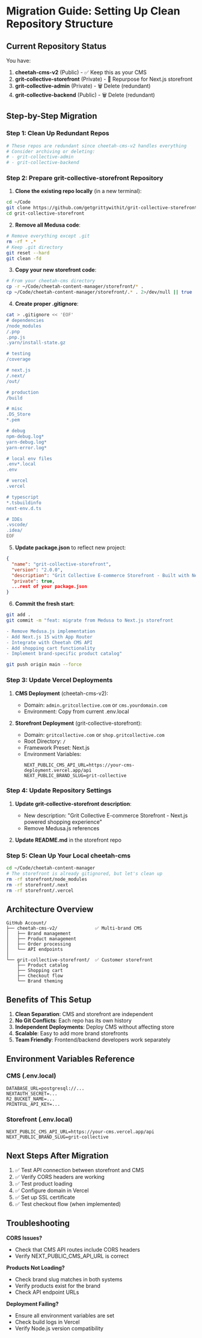 # Migration Guide: Setting Up Clean Repository Structure

## Current Repository Status

You have:
1. **cheetah-cms-v2** (Public) - ✅ Keep this as your CMS
2. **grit-collective-storefront** (Private) - 🔄 Repurpose for Next.js storefront
3. **grit-collective-admin** (Private) - 🗑️ Delete (redundant)
4. **grit-collective-backend** (Public) - 🗑️ Delete (redundant)

## Step-by-Step Migration

### Step 1: Clean Up Redundant Repos
```bash
# These repos are redundant since cheetah-cms-v2 handles everything
# Consider archiving or deleting:
# - grit-collective-admin
# - grit-collective-backend
```

### Step 2: Prepare grit-collective-storefront Repository

1. **Clone the existing repo locally** (in a new terminal):
```bash
cd ~/Code
git clone https://github.com/getgrittywithit/grit-collective-storefront.git
cd grit-collective-storefront
```

2. **Remove all Medusa code**:
```bash
# Remove everything except .git
rm -rf * .*
# Keep .git directory
git reset --hard
git clean -fd
```

3. **Copy your new storefront code**:
```bash
# From your cheetah-cms directory
cp -r ~/Code/cheetah-content-manager/storefront/* .
cp ~/Code/cheetah-content-manager/storefront/.* . 2>/dev/null || true
```

4. **Create proper .gitignore**:
```bash
cat > .gitignore << 'EOF'
# dependencies
/node_modules
/.pnp
.pnp.js
.yarn/install-state.gz

# testing
/coverage

# next.js
/.next/
/out/

# production
/build

# misc
.DS_Store
*.pem

# debug
npm-debug.log*
yarn-debug.log*
yarn-error.log*

# local env files
.env*.local
.env

# vercel
.vercel

# typescript
*.tsbuildinfo
next-env.d.ts

# IDEs
.vscode/
.idea/
EOF
```

5. **Update package.json** to reflect new project:
```json
{
  "name": "grit-collective-storefront",
  "version": "2.0.0",
  "description": "Grit Collective E-commerce Storefront - Built with Next.js",
  "private": true,
  ...rest of your package.json
}
```

6. **Commit the fresh start**:
```bash
git add .
git commit -m "feat: migrate from Medusa to Next.js storefront

- Remove Medusa.js implementation
- Add Next.js 15 with App Router
- Integrate with Cheetah CMS API
- Add shopping cart functionality
- Implement brand-specific product catalog"

git push origin main --force
```

### Step 3: Update Vercel Deployments

1. **CMS Deployment** (cheetah-cms-v2):
   - Domain: `admin.gritcollective.com` or `cms.yourdomain.com`
   - Environment: Copy from current .env.local

2. **Storefront Deployment** (grit-collective-storefront):
   - Domain: `gritcollective.com` or `shop.gritcollective.com`
   - Root Directory: `/`
   - Framework Preset: Next.js
   - Environment Variables:
     ```
     NEXT_PUBLIC_CMS_API_URL=https://your-cms-deployment.vercel.app/api
     NEXT_PUBLIC_BRAND_SLUG=grit-collective
     ```

### Step 4: Update Repository Settings

1. **Update grit-collective-storefront description**:
   - New description: "Grit Collective E-commerce Storefront - Next.js powered shopping experience"
   - Remove Medusa.js references

2. **Update README.md** in the storefront repo

### Step 5: Clean Up Your Local cheetah-cms

```bash
cd ~/Code/cheetah-content-manager
# The storefront is already gitignored, but let's clean up
rm -rf storefront/node_modules
rm -rf storefront/.next
rm -rf storefront/.vercel
```

## Architecture Overview

```
GitHub Account/
├── cheetah-cms-v2/              ✅ Multi-brand CMS
│   ├── Brand management
│   ├── Product management  
│   ├── Order processing
│   └── API endpoints
│
└── grit-collective-storefront/  ✅ Customer storefront
    ├── Product catalog
    ├── Shopping cart
    ├── Checkout flow
    └── Brand theming
```

## Benefits of This Setup

1. **Clean Separation**: CMS and storefront are independent
2. **No Git Conflicts**: Each repo has its own history
3. **Independent Deployments**: Deploy CMS without affecting store
4. **Scalable**: Easy to add more brand storefronts
5. **Team Friendly**: Frontend/backend developers work separately

## Environment Variables Reference

### CMS (.env.local)
```env
DATABASE_URL=postgresql://...
NEXTAUTH_SECRET=...
R2_BUCKET_NAME=...
PRINTFUL_API_KEY=...
```

### Storefront (.env.local)
```env
NEXT_PUBLIC_CMS_API_URL=https://your-cms.vercel.app/api
NEXT_PUBLIC_BRAND_SLUG=grit-collective
```

## Next Steps After Migration

1. ✅ Test API connection between storefront and CMS
2. ✅ Verify CORS headers are working
3. ✅ Test product loading
4. ✅ Configure domain in Vercel
5. ✅ Set up SSL certificate
6. ✅ Test checkout flow (when implemented)

## Troubleshooting

**CORS Issues?**
- Check that CMS API routes include CORS headers
- Verify NEXT_PUBLIC_CMS_API_URL is correct

**Products Not Loading?**
- Check brand slug matches in both systems
- Verify products exist for the brand
- Check API endpoint URLs

**Deployment Failing?**
- Ensure all environment variables are set
- Check build logs in Vercel
- Verify Node.js version compatibility